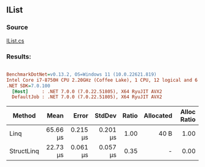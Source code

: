 ﻿## IList

### Source
[IList.cs](../../src/StructLinq.Benchmark/IList.cs)

### Results:
``` ini

BenchmarkDotNet=v0.13.2, OS=Windows 11 (10.0.22621.819)
Intel Core i7-8750H CPU 2.20GHz (Coffee Lake), 1 CPU, 12 logical and 6 physical cores
.NET SDK=7.0.100
  [Host]     : .NET 7.0.0 (7.0.22.51805), X64 RyuJIT AVX2
  DefaultJob : .NET 7.0.0 (7.0.22.51805), X64 RyuJIT AVX2


```
|     Method |     Mean |    Error |   StdDev | Ratio | Allocated | Alloc Ratio |
|----------- |---------:|---------:|---------:|------:|----------:|------------:|
|       Linq | 65.66 μs | 0.215 μs | 0.201 μs |  1.00 |      40 B |        1.00 |
| StructLinq | 22.73 μs | 0.061 μs | 0.057 μs |  0.35 |         - |        0.00 |
